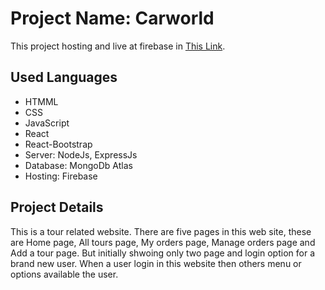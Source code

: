 # Project Name: Carworld

This project hosting and live at firebase in [This Link](https://find-doctor-91fbc.web.app/).

## Used Languages

- HTMML
- CSS
- JavaScript
- React
- React-Bootstrap
- Server: NodeJs, ExpressJs
- Database: MongoDb Atlas
- Hosting: Firebase

## Project Details

This is a tour related website. There are five pages in this web site, these are Home page, All tours page, My orders page, Manage orders page and Add a tour page. But initially shwoing only two page and login option for a brand new user. When a user login in this website then others menu or options available the user.
